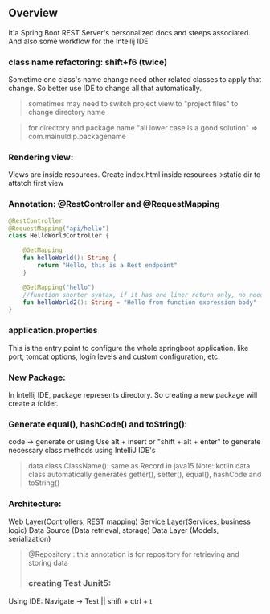 ## Overview
It'a Spring Boot REST Server's personalized docs and steeps associated.
And also some workflow for the Intellij IDE

### class name refactoring: shift+f6 (twice)
Sometime one class's name change need other related classes to apply that change. So better use IDE to change all that automatically.
> sometimes may need to switch project view to "project files" to change directory name

> for directory and package name "all lower case is a good solution" => com.mainuldip.packagename

### Rendering view:
Views are inside resources. Create index.html inside resources->static dir to attatch first view

### Annotation: @RestController and @RequestMapping
```kt
@RestController
@RequestMapping("api/hello")
class HelloWorldController {

    @GetMapping
    fun helloWorld(): String {
        return "Hello, this is a Rest endpoint"
    }

    @GetMapping("hello")
    //function shorter syntax, if it has one liner return only, no need to put return keyword
    fun helloWorld2(): String = "Hello from function expression body"
}
```

### application.properties
This is the entry point to configure the whole springboot application.
like port, tomcat options, login levels and custom configuration, etc.


### New Package:
In Intellij IDE, package represents directory. So creating a new package will create a folder.

### Generate equal(), hashCode() and toString():
code -> generate or using
Use alt + insert or "shift + alt + enter" to generate necessary class methods using IntelliJ IDE's

> data class ClassName(): same as Record in java15
> Note: kotlin data class automatically generates getter(), setter(), equal(), hashCode and toString()

### Architecture: 
Web Layer(Controllers, REST mapping)
Service Layer(Services, business logic)
Data Source (Data retrieval, storage)
Data Layer (Models, serialization)

> @Repository : this annotation is for repository for retrieving and storing data
> 
> ### creating Test Junit5:
Using IDE: Navigate -> Test || shift + ctrl + t